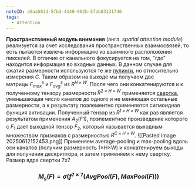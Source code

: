 ```yaml
---
noteID: a0aa583d-5fbd-4140-982b-5fab83131746
tags:
  - Attention
---
```

**Пространственный модуль внимания** (англ. _spatial attention module_) реализуется за счет исследования пространственных взаимосвязей, то есть пытается извлечь информацию из взаимного расположения пикселей. В отличие от канального фокусируется на том, "где" находится информация во входных данных. В данном случае для сжатия размерности используются те же [пулинги](https://neerc.ifmo.ru/wiki/index.php?title=%D0%A1%D0%B2%D0%B5%D1%80%D1%82%D0%BE%D1%87%D0%BD%D1%8B%D0%B5_%D0%BD%D0%B5%D0%B9%D1%80%D0%BE%D0%BD%D0%BD%D1%8B%D0%B5_%D1%81%D0%B5%D1%82%D0%B8#.D0.9F.D1.83.D0.BB.D0.B8.D0.BD.D0.B3.D0.BE.D0.B2.D1.8B.D0.B9_.D1.81.D0.BB.D0.BE.D0.B9 "Сверточные нейронные сети"), но относительно измерения $C$. Таким образом на выходе мы получаем две матрицы $F^s_{max}$ и $F^s_{avg}$ из $R^{H×W}$. После чего они конкатенируются и к полученному тензору размерности $R^{2×H×W}$ применяется [свертка](https://neerc.ifmo.ru/wiki/index.php?title=%D0%A1%D0%B2%D0%B5%D1%80%D1%82%D0%BE%D1%87%D0%BD%D1%8B%D0%B5_%D0%BD%D0%B5%D0%B9%D1%80%D0%BE%D0%BD%D0%BD%D1%8B%D0%B5_%D1%81%D0%B5%D1%82%D0%B8#.D0.A1.D0.B2.D0.B5.D1.80.D1.82.D0.BA.D0.B0 "Сверточные нейронные сети"), уменьшающая число каналов до одного и не меняющая остальные размерности, а к результату поэлементно применяется сигмоидная функция активации. Полученный тензор из $R^{1×H×W}$ как раз является результатом применения $A_2(F1)$, поэлементное произведение которого с $F_1$ дает выходной тензор $F_2$, который называется выходным множеством признаков c размерностью $R^{C×H×W}$.
![[Pasted image 20250612152453.png]]
Применяем average-pooling и max-pooling вдоль оси каналов (получим размерность 1×H×W) и конкатенируем выходы для получения дескриптора, и затем применяем к нему свертку. Размер ядра свертки 7х7

### $$M_s(F) = \sigma(f^{7×7}(AvgPool(F), MaxPool(F)))$$
